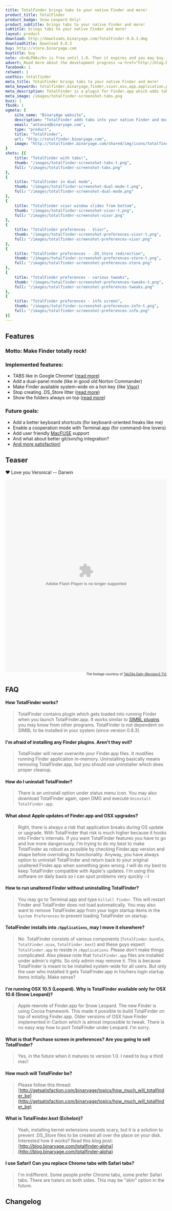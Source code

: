 ```yaml
---
title: TotalFinder brings tabs to your native Finder and more!
product_title: TotalFinder
product_badge: Snow Leopard Only!
product_subtitle: brings tabs to your native Finder and more!
subtitle: brings tabs to your native Finder and more!
layout: product
download: http://downloads.binaryage.com/TotalFinder-0.8.3.dmg
downloadtitle: Download 0.8.3
buy: http://store.binaryage.com
buytitle: buy
note: <b>ALPHA</b> is free until 1.0. Then it expires and you may buy final version for $15.
advert: Read more about the development progress <a href="http://blog.binaryage.com">on the blog ...</a>
facebook: 1
retweet: 1
usethis: totalfinder
meta_title: TotalFinder brings tabs to your native Finder and more!
meta_keywords: totalfinder,binaryage,finder,visor,osx,app,application,productivity,mac,indie,software
meta_description: TotalFinder is a plugin for Finder.app which adds tabs like in Chrome browser, dual panels similar to TotalCommander and more tweaks.
meta_image: /images/totalfinder-screenshot-tabs.png
buzz: 1
fbsdk: 1
ogmeta: {
    site_name: "BinaryAge website",
    description: "TotalFinder adds tabs into your native Finder and more!",
    email: "antonin@binaryage.com",
    type: "product",
    title: "TotalFinder",
    url: "http://totalfinder.binaryage.com",
    image: "http://totalfinder.binaryage.com/shared/img/icons/totalfinder-256.png"
}
shots: [{
    title: "TotalFinder with tabs!",
    thumb: "/images/totalfinder-screenshot-tabs-t.png",
    full: "/images/totalfinder-screenshot-tabs.png"
},
{
    title: "TotalFinder in dual mode",
    thumb: "/images/totalfinder-screenshot-dual-mode-t.png",
    full: "/images/totalfinder-screenshot-dual-mode.png"
},
{
    title: "TotalFinder visor window slides from bottom",
    thumb: "/images/totalfinder-screenshot-visor-t.png",
    full: "/images/totalfinder-screenshot-visor.png"
},
{
    title: "TotalFinder preferences - Visor",
    thumb: "/images/totalfinder-screenshot-preferences-visor-t.png",
    full: "/images/totalfinder-screenshot-preferences-visor.png"
},
{
    title: "TotalFinder preferences - .DS_Store redirection",
    thumb: "/images/totalfinder-screenshot-preferences-store-t.png",
    full: "/images/totalfinder-screenshot-preferences-store.png"
},
{
    title: "TotalFinder preferences - various tweaks",
    thumb: "/images/totalfinder-screenshot-preferences-tweaks-t.png",
    full: "/images/totalfinder-screenshot-preferences-tweaks.png"
},
{
    title: "TotalFinder preferences - info screen",
    thumb: "/images/totalfinder-screenshot-preferences-info-t.png",
    full: "/images/totalfinder-screenshot-preferences-info.png"
}]
---
```


## Features

### Motto: Make Finder totally rock!

### Implemented features:

* TABS like in Google Chrome! ([read more](http://blog.binaryage.com/totalfinder-with-tabs))
* Add a dual-panel mode (like in good old Norton Commander)
* Make Finder available system-wide on a hot-key (like [Visor](http://visor.binaryage.com))
* Stop creating .DS_Store litter ([read more](http://blog.binaryage.com/totalfinder-alpha))
* Show the folders always on top ([read more](http://blog.binaryage.com/i-can-haz-folders-on-top))

### Future goals:

* Add a better keyboard shortcuts (for keyboard-oriented freaks like me)
* Enable a cooperation mode with Terminal.app (for command-line lovers)
* Add user friendly [MacFUSE](http://code.google.com/p/macfuse/) support
* And what about better git/svn/hg integration?
* [And more satisfaction!](http://getsatisfaction.com/binaryage/products/binaryage_totalfinder)

## Teaser

&#x2764; Love you Veronica! -- Darwin

<embed class="rev3PlayerEmbed" type="application/x-shockwave-flash" src="http://revision3.com/player-v4346" allowFullScreen="true" quality="high" allowScriptAccess="always" width="100%" height="600"/>
<div style="font-size: 10px; text-align: right; position: line-height: 10px;">The footage courtesy of <a href="http://revision3.com/tzdaily/2010-02-16totalfinder">TekZilla Daily (Revision3 TV)</a></div>

## FAQ

#### How TotalFinder works?
> TotalFinder contains plugin which gets loaded into running Finder when you launch TotalFinder.app. It works similar to [SIMBL plugins](http://www.culater.net/software/SIMBL/SIMBL.php) you may know from other programs. TotalFinder is not dependent on SIMBL to be installed in your system (since version 0.8.3).

#### I'm afraid of installing any Finder plugins. Aren't they evil?
> TotalFinder will never overwrite your Finder.app files. It modifies running Finder application in-memory. Uninstalling basically means removing TotalFinder.app, but you should use uninstaller which does proper cleanup.

#### How do I uninstall TotalFinder?
> There is an uninstall option under status menu icon. You may also download TotalFinder again, open DMG and execute `Uninstall TotalFinder.app`.

#### What about Apple updates of Finder.app and OSX upgrades?
> Right, there is always a risk that application breaks during OS update or upgrade. With TotalFinder that risk is much higher because it hooks into Finder's internals. If you want TotalFinder features you have to go and live more dangerously. I'm trying to do my best to make TotalFinder as robust as possible by checking Finder.app version and shape before overriding its functionality. Anyway, you have always option to uninstall TotalFinder and return back to your original unaltered Finder.app when something goes wrong. I will do my best to keep TotalFinder compatible with Apple's updates. I'm using this software on daily basis so I can spot problems very quickly :-)

#### How to run unaltered Finder without uninstalling TotalFinder?
> You may go to Terminal.app and type `killall Finder`. This will restart Finder and TotalFinder does not load automatically. You may also want to remove TotalFinder.app from your login startup items in the `System Preferences` to prevent loading TotalFinder on startup.

#### TotalFinder installs into `/Applications`, may I move it elsewhere?
> No. TotalFinder consists of various components (`TotalFinder.bundle`, `TotalFinder.osax`, `TotalFinder.kext`) and these guys expect `TotalFinder.app` to reside in `/Applications`. Please don't make things  complicated. Also please note that `TotalFinder.app` files are installed under admin's rights. So only admin may remove it. This is because TotalFinder is meant to be installed system-wide for all users. But only the user who installed it gets TotalFinder.app in his/hers login startup items initially. Make sense?

#### I'm running OSX 10.5 (Leopard). Why is TotalFinder available only for OSX 10.6 (Snow Leopard)?
> Apple rewrote of Finder.app for Snow Leopard. The new Finder is using Cocoa framework. This made it possible to build TotalFinder on top of existing Finder.app. Older versions of OSX have Finder implemented in Carbon which is almost impossible to tweak. There is no easy way how to port TotalFinder under Leopard. I'm sorry.

#### What is that Purchase screen in preferences? Are you going to sell TotalFinder?
> Yes, in the future when it matures to version 1.0. I need to buy a third mac!

#### How much will TotalFinder be?
> Please follow this thread: [http://getsatisfaction.com/binaryage/topics/how_much_will_totalfinder_be](http://getsatisfaction.com/binaryage/topics/how_much_will_totalfinder_be)

#### What is TotalFinder.kext (Echelon)?
> Yeah, installing kernel extensions sounds scary, but it is a solution to prevent .DS_Store files to be created all over the place on your disk.<br>Interested how it works? Read this blog post: [http://blog.binaryage.com/totalfinder-alpha](http://blog.binaryage.com/totalfinder-alpha)

#### I use Safari! Can you replace Chrome tabs with Safari tabs?
> I'm indifferent. Some people prefer Chrome tabs, some prefer Safari tabs. There are haters on both sides. This may be "skin" option in the future.

## Changelog

<div class="changelogx">&nbsp;</div>
<script type="text/javascript" charset="utf-8">
    $(function() {
        $('.changelogx').load('changelog.html #page', function() {
            Cufon.replace('.changelogx h4');
        });
    });
</script>